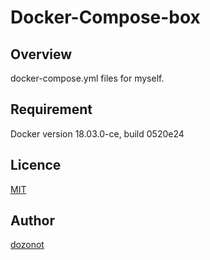 Docker-Compose-box
====

## Overview
docker-compose.yml files for myself.

## Requirement
Docker version 18.03.0-ce, build 0520e24

## Licence

[MIT](https://github.com/tcnksm/tool/blob/master/LICENCE)

## Author

[dozonot](https://github.com/dozonot)
